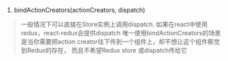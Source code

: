 1. bindActionCreators(actionCreators, dispatch)
> 一般情况下可以直接在Store实例上调用dispatch.
如果在react中使用redux，react-redux会提供dispatch
唯一使用bindActionCreators的场景是当你需要把action creator往下传到一个组件上，却不想让这个组件察觉到Redux的存在，
而且不希望Redux store 或dispatch传给它

